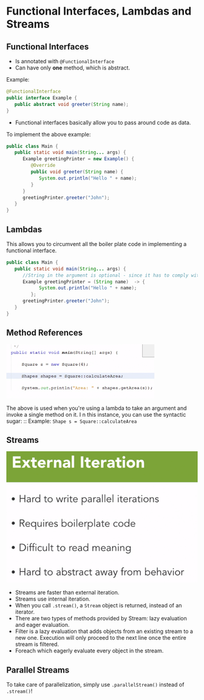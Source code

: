 # Functional Interfaces, Lambdas and Streams

## Functional Interfaces

* Is annotated with `@FunctionalInterface`
* Can have only **one** method, which is abstract.

Example:
```java
@FunctionalInterface
public interface Example {
   public abstract void greeter(String name);
}
```

* Functional interfaces basically allow you to pass around code as data. 

To implement the above example:
```java
public class Main {
   public static void main(String... args) {
      Example greetingPrinter = new Example() {
         @Override
         public void greeter(String name) {
            System.out.println("Hello " + name);
         }
      }
      greetingPrinter.greeter("John");
   }
}
```
## Lambdas

This allows you to circumvent all the boiler plate code in implementing a functional interface.

```java
public class Main {
   public static void main(String... args) {
      //String in the argument is optional - since it has to comply with the Example interface
      Example greetingPrinter = (String name)  -> {
            System.out.println("Hello " + name);
         };  
      greetingPrinter.greeter("John");
   }
}
```

## Method References
![m](./methodreferences.PNG)

The above is used when you're using a lambda to take an argument and invoke a single method on it.
I n this instance, you can use the syntactic sugar: <ArgType>::<MethodToInvoke>
Example: `Shape s = Square::calculateArea`

## Streams

![extiter](./extiter.PNG)

* Streams are faster than external iteration.
* Streams use internal iteration.
* When you call `.stream()`, a `Stream` object is returned, instead of an iterator.
* There are two types of methods provided by Stream: lazy evaluation and eager evaluation.
* Filter is a lazy evaluation that adds objects from an existing stream to a new one. Execution will only proceed to the next line once the entire stream is filtered.
* Foreach which eagerly evaluate every object in the stream.

## Parallel Streams

To take care of parallelization, simply use `.parallelStream()` instead of  `.stream()`!